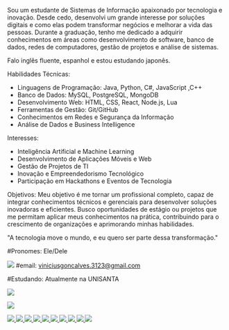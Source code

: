 Sou um estudante de Sistemas de Informação apaixonado por tecnologia e inovação. Desde cedo, desenvolvi um grande interesse por soluções digitais e como elas podem transformar negócios e melhorar a vida das pessoas. Durante a graduação, tenho me dedicado a adquirir conhecimentos em áreas como desenvolvimento de software, banco de dados, redes de computadores, gestão de projetos e análise de sistemas.  

Falo inglês fluente, espanhol  e estou estudando japonês. 

Habilidades Técnicas:
- Linguagens de Programação: Java, Python, C#, JavaScript ,C++
- Banco de Dados: MySQL, PostgreSQL, MongoDB  
- Desenvolvimento Web: HTML, CSS, React, Node.js, Lua  
- Ferramentas de Gestão:  Git/GitHub  
- Conhecimentos em Redes e Segurança da Informação  
- Análise de Dados e Business Intelligence  

Interesses:
- Inteligência Artificial e Machine Learning  
- Desenvolvimento de Aplicações Móveis e Web  
- Gestão de Projetos de TI  
- Inovação e Empreendedorismo Tecnológico  
- Participação em Hackathons e Eventos de Tecnologia  

Objetivos:
Meu objetivo é me tornar um profissional completo, capaz de integrar conhecimentos técnicos e gerenciais para desenvolver soluções inovadoras e eficientes. Busco oportunidades de estágio ou projetos que me permitam aplicar meus conhecimentos na prática, contribuindo para o crescimento de organizações e aprimorando minhas habilidades.  

"A tecnologia move o mundo, e eu quero ser parte dessa transformação."

#Pronomes: Ele/Dele

<img src="https://img.shields.io/badge/Gmail-D14836?style=for-the-badge&logo=gmail&logoColor=white"> #email: viniciusgoncalves.3123@gmail.com

#Estudando: Atualmente na UNISANTA


<img src="https://www.serventuarios.org.br/wp-content/uploads/2022/03/unisanta.jpg">

<a href="https://www.linkedin.com/in/vin%C3%ADcius-gon%C3%A7alves-clemente-de-ara%C3%BAjo-965363349/"><img src="https://img.shields.io/badge/LinkedIn-0077B5?style=for-the-badge&logo=linkedin&logoColor=white">

<img src="https://img.favpng.com/23/10/7/c-programming-language-logo-microsoft-visual-studio-net-framework-png-favpng-WLLTMqZhSPAk9q3DTh993fZnh.jpg">
<img src="https://i.pinimg.com/474x/cc/2a/d1/cc2ad105c2818e224bfb3bafb480e659.jpg">
<img src="https://images.icon-icons.com/2415/PNG/512/git_plain_wordmark_logo_icon_146508.png">
<img src="https://img.icons8.com/color/512/html-5.png">
<img src="https://cdn-icons-png.flaticon.com/512/919/919826.png">
<img src="https://encrypted-tbn0.gstatic.com/images?q=tbn:ANd9GcRuHnJDLOcdm_0b6N6kNj-1OvO9KhKYgqIy0w&s">
<img src="https://cdn4.iconfinder.com/data/icons/logos-3/600/React.js_logo-512.png">
<img src="https://i.pinimg.com/736x/4d/fc/38/4dfc38802784bcf687f616e7e5a4370c.jpg">
<img src="https://encrypted-tbn0.gstatic.com/images?q=tbn:ANd9GcSzPDTaNZlXTC9nrUkXYIqMvS_LfCwTFkWb6g&s">
<img src="https://www.desuvit.com/wp-content/uploads/2021/03/mongodb-icon.png">
